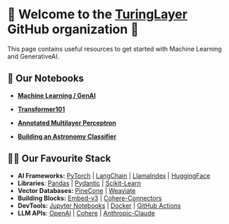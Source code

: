 # 👋 Welcome to the [TuringLayer]() GitHub organization 👋

This page contains useful resources to get started with Machine Learning and GenerativeAI.

## 🧮 Our Notebooks

- **[Machine Learning / GenAI](https://github.com/turinglayer/notebooks)** 

- **[Transformer101](https://github.com/dcarpintero/transformer101)**

- **[Annotated Multilayer Perceptron](https://github.com/dcarpintero/deep-learning-notebooks)**

- **[Building an Astronomy Classifier](https://github.com/dcarpintero/fastai-deeplearning/blob/main/course2024/lesson_02.astronomy.ipynb)**

## 👩‍💻 Our Favourite Stack

- **AI Frameworks:**  [PyTorch](https://pytorch.org/docs/stable/index.html) | [LangChain](https://python.langchain.com/docs/get_started/introduction) | [LlamaIndex](https://docs.llamaindex.ai/en/stable/) | [HuggingFace](https://huggingface.co/docs)
- **Libraries**: [Pandas](https://pandas.pydata.org/docs/) | [Pydantic](https://docs.pydantic.dev/latest/) | [Scikit-Learn](https://scikit-learn.org/stable/index.html)
- **Vector Databases:** [PineCone](https://docs.pinecone.io/docs/overview) | [Weaviate](https://weaviate.io/developers/weaviate)
- **Building Blocks:** [Embed-v3](https://txt.cohere.com/introducing-embed-v3/) | [Cohere-Connectors](https://docs.cohere.com/docs/connectors) 
- **DevTools:** [Jupyter Notebooks](https://jupyter.org/) | [Docker](https://docs.docker.com/) | [GitHub Actions](https://docs.github.com/en/actions/learn-github-actions/understanding-github-actions)
- **LLM APIs**: [OpenAI](https://platform.openai.com/docs/api-reference) | [Cohere](https://docs.cohere.com/reference/about) | [Anthropic-Claude](https://docs.anthropic.com/claude/reference/getting-started-with-the-api)

